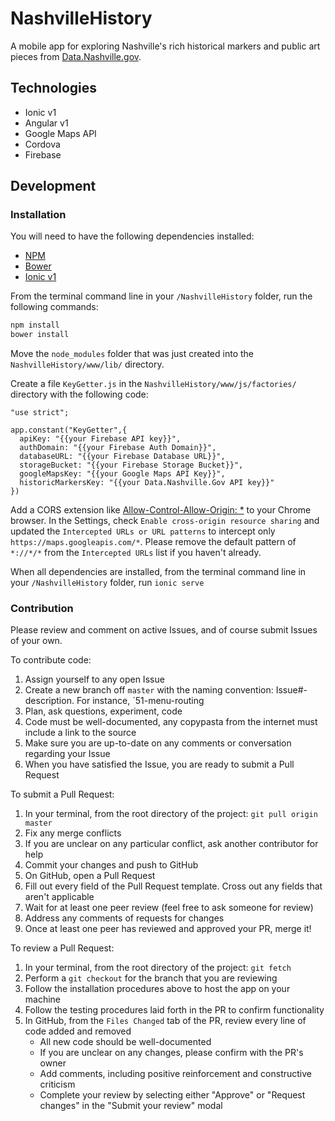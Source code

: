 # NashvilleHistory
A mobile app for exploring Nashville's rich historical markers and public art pieces from [Data.Nashville.gov](https://data.nashville.gov/).

## Technologies
* Ionic v1
* Angular v1
* Google Maps API
* Cordova
* Firebase

## Development

### Installation
You will need to have the following dependencies installed:
* [NPM](http://blog.npmjs.org/post/85484771375/how-to-install-npm)
* [Bower](https://bower.io/#install-bower)
* [Ionic v1](https://ionicframework.com/docs/v2/getting-started/installation/)

From the terminal command line in your `/NashvilleHistory` folder, run the following commands:

```sh
npm install
bower install
```

Move the `node_modules` folder that was just created into the `NashvilleHistory/www/lib/` directory.

Create a file `KeyGetter.js` in the `NashvilleHistory/www/js/factories/` directory with the following code:

```
"use strict";

app.constant("KeyGetter",{
  apiKey: "{{your Firebase API key}}",
  authDomain: "{{your Firebase Auth Domain}}",
  databaseURL: "{{your Firebase Database URL}}",
  storageBucket: "{{your Firebase Storage Bucket}}",
  googleMapsKey: "{{your Google Maps API Key}}",
  historicMarkersKey: "{{your Data.Nashville.Gov API key}}"
})
```

Add a CORS extension like [Allow-Control-Allow-Origin: *](https://chrome.google.com/webstore/detail/allow-control-allow-origi/nlfbmbojpeacfghkpbjhddihlkkiljbi?hl=en) to your Chrome browser. In the Settings, check `Enable cross-origin resource sharing` and updated the `Intercepted URLs or URL patterns` to intercept only `https://maps.googleapis.com/*`. Please remove the default pattern of `*://*/*` from the `Intercepted URLs` list if you haven't already.

When all dependencies are installed, from the terminal command line in your `/NashvilleHistory` folder, run `ionic serve`

### Contribution
Please review and comment on active Issues, and of course submit Issues of your own.

To contribute code:

1. Assign yourself to any open Issue
1. Create a new branch off `master` with the naming convention: Issue#-description. For instance, `51-menu-routing
1. Plan, ask questions, experiment, code
1. Code must be well-documented, any copypasta from the internet must include a link to the source
1. Make sure you are up-to-date on any comments or conversation regarding your Issue
1. When you have satisfied the Issue, you are ready to submit a Pull Request

To submit a Pull Request:

1. In your terminal, from the root directory of the project: `git pull origin master`
1. Fix any merge conflicts
1. If you are unclear on any particular conflict, ask another contributor for help
1. Commit your changes and push to GitHub
1. On GitHub, open a Pull Request
1. Fill out every field of the Pull Request template. Cross out any fields that aren't applicable
1. Wait for at least one peer review (feel free to ask someone for review)
1. Address any comments of requests for changes
1. Once at least one peer has reviewed and approved your PR, merge it!

To review a Pull Request:

1. In your terminal, from the root directory of the project: `git fetch`
1. Perform a `git checkout` for the branch that you are reviewing
1. Follow the installation procedures above to host the app on your machine
1. Follow the testing procedures laid forth in the PR to confirm functionality
1. In GitHub, from the `Files Changed` tab of the PR, review every line of code added and removed
    * All new code should be well-documented
    * If you are unclear on any changes, please confirm with the PR's owner
    * Add comments, including positive reinforcement and constructive criticism
    * Complete your review by selecting either "Approve" or "Request changes" in the "Submit your review" modal
